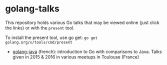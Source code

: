 # golang-talks

This repository holds various Go talks that may be viewed online (just click the links) or with the `present` tool.

To install the present tool, use go get: `go get golang.org/x/tools/cmd/present`

* [golang-java](http://go-talks.appspot.com/github.com/swallez/golang-talks/golang-java.slide) (french): introduction to Go with comparisons to Java. Talks given in 2015 & 2016 in various meetups in Toulouse (France)
